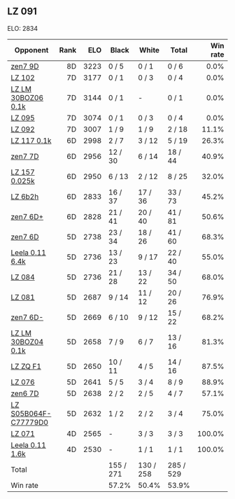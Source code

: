 ## LZ 091 ##

ELO: 2834

Opponent | Rank | ELO | Black | White | Total | Win rate
---------|-----:|----:|-------|-------|-------|-------:
[zen7 9D](zen7%209D.md) | 8D | 3223 | 0 / 5 | 0 / 1 | 0 / 6 | 0.0%
[LZ 102](LZ%20102.md) | 7D | 3177 | 0 / 1 | 0 / 3 | 0 / 4 | 0.0%
[LZ LM 30BOZ06 0.1k](LZ%20LM%2030BOZ06%200.1k.md) | 7D | 3144 | 0 / 1 | - | 0 / 1 | 0.0%
[LZ 095](LZ%20095.md) | 7D | 3074 | 0 / 1 | 0 / 3 | 0 / 4 | 0.0%
[LZ 092](LZ%20092.md) | 7D | 3007 | 1 / 9 | 1 / 9 | 2 / 18 | 11.1%
[LZ 117 0.1k](LZ%20117%200.1k.md) | 6D | 2998 | 2 / 7 | 3 / 12 | 5 / 19 | 26.3%
[zen7 7D](zen7%207D.md) | 6D | 2956 | 12 / 30 | 6 / 14 | 18 / 44 | 40.9%
[LZ 157 0.025k](LZ%20157%200.025k.md) | 6D | 2950 | 6 / 13 | 2 / 12 | 8 / 25 | 32.0%
[LZ 6b2h](LZ%206b2h.md) | 6D | 2833 | 16 / 37 | 17 / 36 | 33 / 73 | 45.2%
[zen7 6D+](zen7%206D+.md) | 6D | 2828 | 21 / 41 | 20 / 40 | 41 / 81 | 50.6%
[zen7 6D](zen7%206D.md) | 5D | 2738 | 23 / 34 | 18 / 26 | 41 / 60 | 68.3%
[Leela 0.11 6.4k](Leela%200.11%206.4k.md) | 5D | 2736 | 13 / 23 | 9 / 17 | 22 / 40 | 55.0%
[LZ 084](LZ%20084.md) | 5D | 2736 | 21 / 28 | 13 / 22 | 34 / 50 | 68.0%
[LZ 081](LZ%20081.md) | 5D | 2687 | 9 / 14 | 11 / 12 | 20 / 26 | 76.9%
[zen7 6D-](zen7%206D-.md) | 5D | 2669 | 6 / 10 | 9 / 12 | 15 / 22 | 68.2%
[LZ LM 30BOZ04 0.1k](LZ%20LM%2030BOZ04%200.1k.md) | 5D | 2658 | 7 / 9 | 6 / 7 | 13 / 16 | 81.3%
[LZ ZQ F1](LZ%20ZQ%20F1.md) | 5D | 2650 | 10 / 11 | 4 / 5 | 14 / 16 | 87.5%
[LZ 076](LZ%20076.md) | 5D | 2641 | 5 / 5 | 3 / 4 | 8 / 9 | 88.9%
[zen6 7D](zen6%207D.md) | 5D | 2638 | 2 / 2 | 2 / 5 | 4 / 7 | 57.1%
[LZ S05B064F-C77779D0](LZ%20S05B064F-C77779D0.md) | 5D | 2632 | 1 / 2 | 2 / 2 | 3 / 4 | 75.0%
[LZ 071](LZ%20071.md) | 4D | 2565 | - | 3 / 3 | 3 / 3 | 100.0%
[Leela 0.11 1.6k](Leela%200.11%201.6k.md) | 4D | 2530 | - | 1 / 1 | 1 / 1 | 100.0%
Total | | | 155 / 271 | 130 / 258 | 285 / 529 | 
Win rate| | | 57.2% | 50.4% | 53.9% | 
